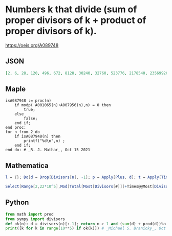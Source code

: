 # Numbers k that divide \(sum of proper divisors of k \+ product of proper divisors of k\)\.
https://oeis.org/A089748
## JSON
```JSON
[2, 6, 28, 120, 496, 672, 8128, 30240, 32760, 523776, 2178540, 23569920, 33550336, 45532800, 142990848, 459818240]
```
## Maple
```Maple
isA087948 := proc(n)
    if modp( A001065(n)+A007956(n),n) = 0 then
        true;
    else
        false;
    end if;
end proc:
for n from 2 do
    if isA087948(n) then
        printf("%d\n",n) ;
    end if;
end do: # _R. J. Mathar_, Oct 15 2021
```
## Mathematica
```Mathematica
l = {}; Do[d = Drop[Divisors[n], -1]; p = Apply[Plus, d]; t = Apply[Times, d]; m = Mod[p + t, n]; If[m == 0, l = Append[l, n]], {n, 2, 10^6}]; l
```
```Mathematica
Select[Range[2,22*10^5],Mod[Total[Most[Divisors[#]]]+Times@@Most[Divisors[#]],#]==0&] (* The program generates the first 11 terms of the sequence. *) (* _Harvey P. Dale_, Jun 05 2024 *)
```
## Python
```Python
from math import prod
from sympy import divisors
def ok(n): d = divisors(n)[:-1]; return n > 1 and (sum(d) + prod(d))%n == 0
print([k for k in range(10**5) if ok(k)]) # _Michael S. Branicky_, Oct 15 2021
```
